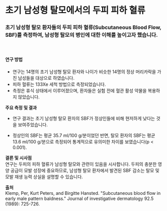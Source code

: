 # 초기 남성형 탈모에서의 두피 피하 혈류

### 초기 남성형 탈모 환자들의 두피 피하 혈류(Subcutaneous Blood Flow, SBF)를 측정하여, 남성형 탈모의 병인에 대한 이해를 높이고자 했습니다. 
　   
#### **연구 방법**

- 연구는 14명의 초기 남성형 탈모 환자와 나이가 비슷한 14명의 정상 머리카락을 가진 남성들을 대상으로 하였습니다. 
- 피하 혈류는 133Xe 세척 방법으로 측정되었습니다. 
- 측정은 휴식 상태에서 이루어졌으며, 환자들은 실험 전에 혈관 활성 약물을 복용하지 않았습니다.

**주요 측정 및 결과**
- 연구 결과는 초기 남성형 탈모 환자의 SBF가 정상인들에 비해 현저하게 낮다는 것을 보여주었습니다. 

- 정상인의 SBF는 평균 35.7 ml/100 g/분이었던 반면, 
탈모 환자의 SBF는 평균 13.6 ml/100 g/분으로 측정되어 통계적으로 유의미한 차이를 보였습니다(p < 0.001)​​.

**결론 및 시사점**   
연구는 두피의 피하 혈류가 남성형 탈모와 관련이 있음을 시사합니다. 두피의 충분한 영양 공급이 모발 성장에 중요하므로, 남성형 탈모 환자에서 발견된 SBF 감소는 탈모 및 모발 재생 능력 상실을 설명할 수 있습니다. 

**출처**   
Klemp, Per, Kurt Peters, and Birgitte Hansted. "Subcutaneous blood flow in early male pattern baldness." Journal of investigative dermatology 92.5 (1989): 725-726.
<!--stackedit_data:
eyJoaXN0b3J5IjpbMTM3NzIzNzI4MiwxNzkzNDcxNjAzXX0=
-->